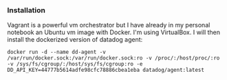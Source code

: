 ### Installation

Vagrant is a powerful vm orchestrator but I have already in my personal notebook an Ubuntu vm image with Docker. I'm using VirtualBox. I will then install the dockerized version of datadog agent:

```shell
docker run -d --name dd-agent -v /var/run/docker.sock:/var/run/docker.sock:ro -v /proc/:/host/proc/:ro -v /sys/fs/cgroup/:/host/sys/fs/cgroup:ro -e DD_API_KEY=44777b5614adfe98cfc78886cbea1eba datadog/agent:latest
```
